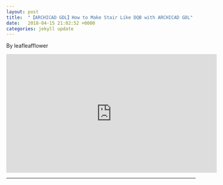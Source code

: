 ```yaml
---
layout: post
title:  "【ARCHICAD GDL】How to Make Stair Like DQB with ARCHICAD GDL"
date:   2018-04-15 21:02:52 +0000
categories: jekyll update
---
```

By leafleafflower  

<iframe width="560" height="315" src="https://www.youtube.com/embed/G1Ahdhk9Ml0" frameborder="0" allow="autoplay; encrypted-media" allowfullscreen></iframe>





-------------------------------------------------------  
[Amblyopia-Training-App-Store]: https://itunes.apple.com/au/app/amblyopia-training/id1320619131?mt=8&ign-mpt=uo%3D2
[帶路雞Pro-App-Store]: https://appsto.re/tw/kp-Sfb.i
[帶路雞-App-Store]: https://appsto.re/tw/amD6eb.i

